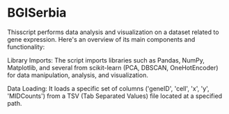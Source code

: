 # BGISerbia

Thisscript performs data analysis and visualization on a dataset related to gene expression. Here's an overview of its main components and functionality:

Library Imports: The script imports libraries such as Pandas, NumPy, Matplotlib, and several from scikit-learn (PCA, DBSCAN, OneHotEncoder) for data manipulation, analysis, and visualization.

Data Loading: It loads a specific set of columns ('geneID', 'cell', 'x', 'y', 'MIDCounts') from a TSV (Tab Separated Values) file located at a specified path. 
